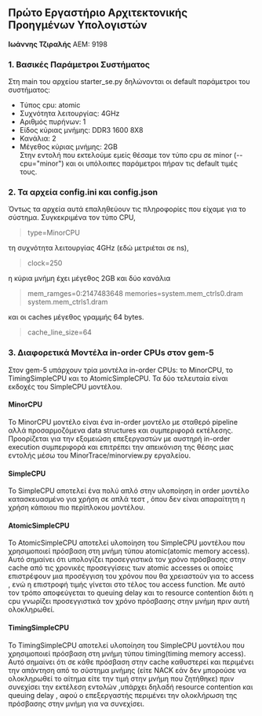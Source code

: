 ## Πρώτο Εργαστήριο Αρχιτεκτονικής Προηγμένων Υπολογιστών

**Ιωάννης Τζιραλής** ΑΕΜ: 9198

### 1. Βασικές Παράμετροι Συστήματος  
Στη main του αρχείου starter_se.py δηλώνονται οι default παράμετροι του συστήματος:  
* Tύπος cpu: atomic
* Συχνότητα λειτουργίας: 4GHz
* Αριθμός πυρήνων: 1
* Είδος κύριας μνήμης: DDR3 1600 8X8
* Κανάλια: 2
* Μέγεθος κύριας μνήμης: 2GB  
Στην εντολή που εκτελούμε εμείς θέσαμε τον τύπο cpu σε minor (--cpu="minor") και οι υπόλοιπες παράμετροι πήραν τις default τιμές τους.

### 2. Τα αρχεία config.ini και config.json  
Όντως τα αρχεία αυτά επαληθεύουν τις πληροφορίες που είχαμε για το σύστημα. Συγκεκριμένα τον τύπο CPU,
>type=MinorCPU

τη συχνότητα λειτουργίας 4GHz (εδώ μετριέται σε ns),
>clock=250

η κύρια μνήμη έχει μέγεθος 2GB και δύο κανάλια
>mem_ramges=0:2147483648
>memories=system.mem_ctrls0.dram system.mem_ctrls1.dram

και οι caches μέγεθος γραμμής 64 bytes.
>cache_line_size=64



### 3. Διαφορετικά Μοντέλα in-order CPUs στον gem-5    
Στον gem-5 υπάρχουν τρία μοντέλα in-order CPUs: το MinorCPU, το TimingSimpleCPU και το AtomicSimpleCPU. Τα δύο τελευταία είναι εκδοχές του SimpleCPU μοντέλου.

#### MinorCPU  
Το MinorCPU μοντέλο είναι ένα in-order μοντέλο με σταθερό pipeline αλλά προσαρμοζόμενα data structures και συμπεριφορά εκτέλεσης. Προορίζεται για την εξομειώση επεξεργαστών με αυστηρή in-order execution συμπεριφορά και επιτρέπει την απεικόνιση της θέσης μιας εντολής μέσω του MinorTrace/minorview.py εργαλείου.

#### SimpleCPU  
Το SimpleCPU αποτελεί ένα πολύ απλό στην υλοποίηση in order μοντέλο κατασκευασμένο για χρήση σε απλά τεστ , όπου δεν είναι απαραίτητη η χρήση κάποιου πιο περίπλοκου μοντέλου.

#### AtomicSimpleCPU
Το AtomicSimpleCPU αποτελεί υλοποίηση του SimpleCPU μοντέλου που χρησιμοποιεί πρόσβαση στη μνήμη τύπου atomic(atomic memory access). Αυτό σημαίνει ότι υπολογίζει προσεγγιστικά τον χρόνο πρόσβασης στην cache από τις χρονικές προσεγγίσεις των atomic accesses οι οποίες επιστρέφουν μια προσέγγιση του χρόνου που θα χρειαστούν για το access , ενώ η επιστροφή τιμής γίνεται στο τέλος του access function. Με αυτό τον τρόπο αποφεύγεται το queuing delay και το resource contention διότι η cpu γνωρίζει προσεγγιστικά τον χρόνο πρόσβασης στην μνήμη πριν αυτή ολοκληρωθεί.

#### TimingSimpleCPU
Το TimingSimpleCPU αποτελεί υλοποίηση του SimpleCPU μοντέλου που χρησιμοποιεί πρόσβαση στη μνήμη τύπου timing(timing memory access). Αυτό σημαίνει ότι σε κάθε πρόσβαση στην cache καθυστερεί και περιμένει την απάντηση από το σύστημα μνήμης (είτε NACK εάν δεν μπορούσε να ολοκληρωθεί το αίτημα είτε την τιμή στην μνήμη που ζητήθηκε) πριν συνεχίσει την εκτέλεση εντολών ,υπάρχει δηλαδή resource contention και queuing delay , αφού ο επεξεργαστής περιμένει την ολοκλήρωση της πρόσβασης στην μνήμη για να συνεχίσει.
